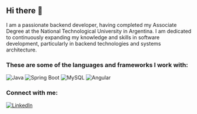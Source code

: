 ## Hi there 👋

I am a passionate backend developer, having completed my Associate Degree at the National Technological University in Argentina. I am dedicated to continuously expanding my knowledge and skills in software development, particularly in backend technologies and systems architecture.

### These are some of the languages and frameworks I work with:
![Java](https://img.shields.io/badge/-Java-007396?style=flat&logo=java)
![Spring Boot](https://img.shields.io/badge/-Spring%20Boot-6DB33F?style=flat&logo=spring-boot&logoColor=white)
![MySQL](https://img.shields.io/badge/-MySQL-4479A1?style=flat&logo=mysql&logoColor=white)
![Angular](https://img.shields.io/badge/-Angular-DD0031?style=flat&logo=angular&logoColor=white)

### Connect with me:
[![LinkedIn](https://img.shields.io/badge/-LinkedIn-0077B5?style=flat&logo=linkedin&logoColor=white)](https://www.linkedin.com/in/franco-spinelli-b50012269/) 
